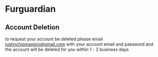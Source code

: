 # Furguardian
## Account Deletion
to request your account be deleted please email justinchipmanpro@gmail.com with your account email and password and the account will be deleted for you within 1 - 2 business days

